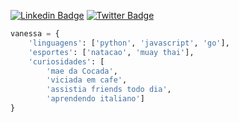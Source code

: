 [![Linkedin Badge](https://img.shields.io/badge/-LinkedIn-blue?style=flat-square&logo=Linkedin&logoColor=white&link=https://www.linkedin.com/in/leticiacamposs/)](https://www.linkedin.com/in/vanessa-s-soares/)
[![Twitter Badge](https://img.shields.io/badge/-Twitter-1ca0f1?style=flat-square&labelColor=1ca0f1&logo=twitter&logoColor=white&link=https://twitter.com/leehcamposs2)](https://twitter.com/nessasoarees)

```python
vanessa = {
    'linguagens': ['python', 'javascript', 'go'],
    'esportes': ['natacao', 'muay thai'],
    'curiosidades': [
        'mae da Cocada', 
        'viciada em cafe', 
        'assistia friends todo dia', 
        'aprendendo italiano']
}

```

